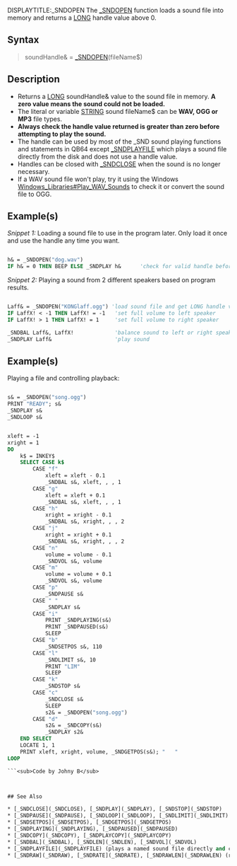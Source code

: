 DISPLAYTITLE:_SNDOPEN
The [_SNDOPEN](_SNDOPEN) function loads a sound file into memory and returns a [LONG](LONG) handle value above 0.


## Syntax

>  soundHandle& = [_SNDOPEN](_SNDOPEN)(fileName$)


## Description

* Returns a [LONG](LONG) soundHandle& value to the sound file in memory. **A zero value means the sound could not be loaded.**
* The literal or variable [STRING](STRING) sound fileName$ can be **WAV, OGG or MP3** file types.
* **Always check the handle value returned is greater than zero before attempting to play the sound.**
* The handle can be used by most of the _SND sound playing functions and statements in QB64 except [_SNDPLAYFILE](_SNDPLAYFILE) which plays a sound file directly from the disk and does not use a handle value.
* Handles can be closed with [_SNDCLOSE](_SNDCLOSE) when the sound is no longer necessary. 
* If a WAV sound file won't play, try it using the Windows [Windows_Libraries#Play_WAV_Sounds](Windows_Libraries#Play_WAV_Sounds) to check it or convert the sound file to OGG.


## Example(s)

*Snippet 1:* Loading a sound file to use in the program later. Only load it once and use the handle any time you want.

```vb

h& = _SNDOPEN("dog.wav")
IF h& = 0 THEN BEEP ELSE _SNDPLAY h&      'check for valid handle before using!

```


*Snippet 2:* Playing a sound from 2 different speakers based on program results.

```vb

Laff& = _SNDOPEN("KONGlaff.ogg") 'load sound file and get LONG handle value 
IF LaffX! < -1 THEN LaffX! = -1   'set full volume to left speaker
IF LaffX! > 1 THEN LaffX! = 1     'set full volume to right speaker

_SNDBAL Laff&, LaffX!             'balance sound to left or right speaker
_SNDPLAY Laff&                    'play sound 

```


## Example(s)
 Playing a file and controlling playback:

```vb

s& = _SNDOPEN("song.ogg")
PRINT "READY"; s&
_SNDPLAY s&
_SNDLOOP s&


xleft = -1
xright = 1
DO
    k$ = INKEY$
    SELECT CASE k$
        CASE "f"
            xleft = xleft - 0.1
            _SNDBAL s&, xleft, , , 1
        CASE "g"
            xleft = xleft + 0.1
            _SNDBAL s&, xleft, , , 1
        CASE "h"
            xright = xright - 0.1
            _SNDBAL s&, xright, , , 2
        CASE "j"
            xright = xright + 0.1
            _SNDBAL s&, xright, , , 2
        CASE "n"
            volume = volume - 0.1
            _SNDVOL s&, volume
        CASE "m"
            volume = volume + 0.1
            _SNDVOL s&, volume
        CASE "p"
            _SNDPAUSE s&
        CASE " "
            _SNDPLAY s&
        CASE "i"
            PRINT _SNDPLAYING(s&)
            PRINT _SNDPAUSED(s&)
            SLEEP
        CASE "b"
            _SNDSETPOS s&, 110
        CASE "l"
            _SNDLIMIT s&, 10
            PRINT "LIM"
            SLEEP
        CASE "k"
            _SNDSTOP s&
        CASE "c"
            _SNDCLOSE s&
            SLEEP
            s2& = _SNDOPEN("song.ogg")
        CASE "d"
            s2& = _SNDCOPY(s&)
            _SNDPLAY s2&
    END SELECT
    LOCATE 1, 1
    PRINT xleft, xright, volume, _SNDGETPOS(s&); "   "
LOOP

```<sub>Code by Johny B</sub>



## See Also

* [_SNDCLOSE](_SNDCLOSE), [_SNDPLAY](_SNDPLAY), [_SNDSTOP](_SNDSTOP)
* [_SNDPAUSE](_SNDPAUSE), [_SNDLOOP](_SNDLOOP), [_SNDLIMIT](_SNDLIMIT)
* [_SNDSETPOS](_SNDSETPOS), [_SNDGETPOS](_SNDGETPOS)
* [_SNDPLAYING](_SNDPLAYING), [_SNDPAUSED](_SNDPAUSED)
* [_SNDCOPY](_SNDCOPY), [_SNDPLAYCOPY](_SNDPLAYCOPY)
* [_SNDBAL](_SNDBAL), [_SNDLEN](_SNDLEN), [_SNDVOL](_SNDVOL)
* [_SNDPLAYFILE](_SNDPLAYFILE) (plays a named sound file directly and closes)
* [_SNDRAW](_SNDRAW), [_SNDRATE](_SNDRATE), [_SNDRAWLEN](_SNDRAWLEN) (raw sounds without files)




